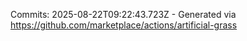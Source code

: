 Commits: 2025-08-22T09:22:43.723Z - Generated via https://github.com/marketplace/actions/artificial-grass
<br>

